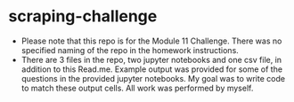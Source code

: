 # scraping-challenge
- Please note that this repo is for the Module 11 Challenge. There was no specified naming of the repo in the homework instructions.
- There are 3 files in the repo, two jupyter notebooks and one csv file, in addition to this Read.me. Example output was provided for some of the questions in the provided jupyter notebooks. My goal was to write code to match these output cells. All work was performed by myself.
